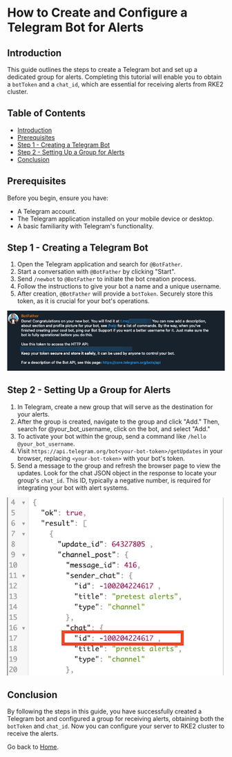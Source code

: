 # How to Create and Configure a Telegram Bot for Alerts

## Introduction

This guide outlines the steps to create a Telegram bot and set up a dedicated group for alerts. Completing this tutorial will enable you to obtain a `botToken` and a `chat_id`, which are essential for receiving alerts from RKE2 cluster.

## Table of Contents

- [Introduction](#introduction)
- [Prerequisites](#prerequisites)
- [Step 1 - Creating a Telegram Bot](#step-1---creating-a-telegram-bot)
- [Step 2 - Setting Up a Group for Alerts](#step-2---setting-up-a-group-for-alerts)
- [Conclusion](#conclusion)

## Prerequisites

Before you begin, ensure you have:

- A Telegram account.
- The Telegram application installed on your mobile device or desktop.
- A basic familiarity with Telegram's functionality.

## Step 1 - Creating a Telegram Bot

1. Open the Telegram application and search for `@BotFather`.
2. Start a conversation with `@BotFather` by clicking "Start".
3. Send `/newbot` to `@BotFather` to initiate the bot creation process.
4. Follow the instructions to give your bot a name and a unique username.
5. After creation, `@BotFather` will provide a `botToken`. Securely store this token, as it is crucial for your bot's operations.

![Bot Father](./assets/images/telegram-bot-father.png)

## Step 2 - Setting Up a Group for Alerts

1. In Telegram, create a new group that will serve as the destination for your alerts.
2. After the group is created, navigate to the group and click "Add." Then, search for @your_bot_username, click on the bot, and select "Add."
3. To activate your bot within the group, send a command like `/hello @your_bot_username`.
4. Visit `https://api.telegram.org/bot<your-bot-token>/getUpdates` in your browser, replacing `<your-bot-token>` with your bot's token.
5. Send a message to the group and refresh the browser page to view the updates. Look for the chat JSON object in the response to locate your group's `chat_id`. This ID, typically a negative number, is required for integrating your bot with alert systems.

![Chat ID](./assets/images/telegram-chat-id.png)

## Conclusion

By following the steps in this guide, you have successfully created a Telegram bot and configured a group for receiving alerts, obtaining both the `botToken` and `chat_id`. Now you can configure your server to RKE2 cluster to receive the alerts.

Go back to [Home](../README.md).
